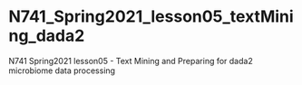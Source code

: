 # N741_Spring2021_lesson05_textMining_dada2
N741 Spring2021 lesson05 - Text Mining and Preparing for dada2 microbiome data processing
